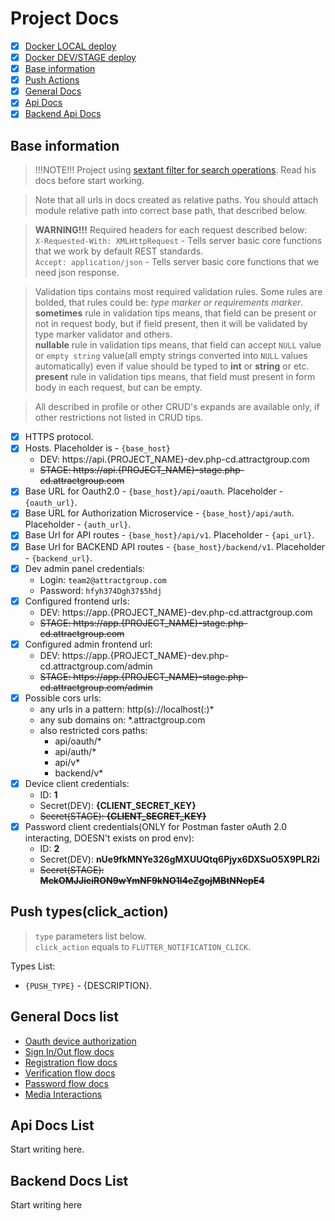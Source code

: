 # Project Docs

- [x] [Docker LOCAL deploy](docker/local/readme.md)
- [x] [Docker DEV/STAGE deploy](docker/dev/readme.md)
- [x] [Base information](#base-information)
- [x] [Push Actions](#push-typesclick_action)
- [x] [General Docs](#general-docs-list)
- [x] [Api Docs](#api-docs-list)
- [x] [Backend Api Docs](#backend-docs-list)

## Base information

> !!!NOTE!!! Project using [sextant filter for search operations](https://git.attractgroup.com/amondar/sextant/-/tree/1.2.10). Read his docs before start working. 

> Note that all urls in docs created as relative paths. You should attach 
> module relative path into correct base path, that described below.

> **WARNING!!!** Required headers for each request described below: \
> `X-Requested-With: XMLHttpRequest` - Tells server basic core functions that we work by default REST standards. \
> `Accept: application/json` - Tells server basic core functions that we need json response.

> Validation tips contains most required validation rules. Some rules are bolded, that rules could be: _type marker or requirements marker_. \
> **sometimes** rule in validation tips means, that field can be present or not in request body, but if field present, then it will be validated by type marker validator and others. \
> **nullable** rule in validation tips means, that field can accept `NULL` value or `empty string` value(all empty strings converted into `NULL` values automatically) even if value should be typed to **int** or **string** or etc. \
> **present** rule in validation tips means, that field must present in form body in each request, but can be empty.

> All described in profile or other CRUD's expands are available only, if other restrictions not listed in CRUD tips. 

- [x] HTTPS protocol.
- [x] Hosts. Placeholder is - `{base_host}` 
    - DEV: https://api.{PROJECT_NAME}-dev.php-cd.attractgroup.com
    - ~~STAGE: https://api.{PROJECT_NAME}-stage.php-cd.attractgroup.com~~
- [x] Base URL for Oauth2.0 - `{base_host}/api/oauth`. Placeholder - `{oauth_url}`.
- [x] Base URL for Authorization Microservice - `{base_host}/api/auth`. Placeholder - `{auth_url}`.
- [x] Base Url for API routes - `{base_host}/api/v1`. Placeholder - `{api_url}`.
- [x] Base Url for BACKEND API routes - `{base_host}/backend/v1`. Placeholder - `{backend_url}`.
- [x] Dev admin panel credentials: 
    - Login: `team2@attractgroup.com`
    - Password: `hfyh374Dgh37$5hdj`
- [x] Configured frontend urls: 
    - DEV: https://app.{PROJECT_NAME}-dev.php-cd.attractgroup.com
    - ~~STAGE: https://app.{PROJECT_NAME}-stage.php-cd.attractgroup.com~~
- [x] Configured admin frontend url: 
    - DEV: https://app.{PROJECT_NAME}-dev.php-cd.attractgroup.com/admin
    - ~~STAGE: https://app.{PROJECT_NAME}-stage.php-cd.attractgroup.com/admin~~
- [x] Possible cors urls: 
    - any urls in a pattern: http(s)://localhost(:)*
    - any sub domains on: *.attractgroup.com
    - also restricted cors paths: 
        - api/oauth/*
        - api/auth/*
        - api/v*
        - backend/v*
- [x] Device client credentials:
    - ID: **1**
    - Secret(DEV): **{CLIENT_SECRET_KEY}**
    - ~~Secret(STAGE): **{CLIENT_SECRET_KEY}**~~
- [x] Password client credentials(ONLY for Postman faster oAuth 2.0 interacting, DOESN't exists on prod env):
    - ID: **2**
    - Secret(DEV): **nUe9fkMNYe326gMXUUQtq6Pjyx6DXSuO5X9PLR2i**
    - ~~Secret(STAGE): **MckOMJJiciRON9wYmNF9kNO1l4eZgojMBtNNepE4**~~
    
## Push types(click_action)

>  `type` parameters list below. \
>  `click_action` equals to `FLUTTER_NOTIFICATION_CLICK`.

Types List:

- `{PUSH_TYPE}` - {DESCRIPTION}. 

## General Docs list

* [Oauth device authorization](docs/auth/oauth.md)
* [Sign In/Out flow docs](docs/auth/sign-in-out.md)
* [Registration flow docs](docs/auth/registration.md)
* [Verification flow docs](docs/auth/verification.md)
* [Password flow docs](docs/auth/pwd-reset.md)
* [Media Interactions](docs/media)

## Api Docs List

Start writing here.


## Backend Docs List

Start writing here